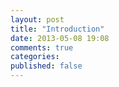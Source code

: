 ```yaml
---
layout: post
title: "Introduction"
date: 2013-05-08 19:08
comments: true
categories:  
published: false
---
```

